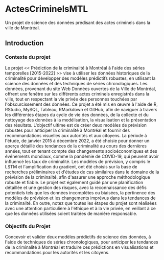 # ActesCriminelsMTL
Un projet de science des données prédisant des actes criminels dans la ville de Montréal.

## Introduction
### Contexte du projet
Le projet << Prédiction de la criminalité à Montréal à l'aide des séries temporelles [2015-2022] >> vise à utiliser les données historiques de la criminalité pour développer des modèles prédictifs robustes, en utilisant la science des données et des techniques de séries chronologiques. Les données, provenant du site Web Données ouvertes de la Ville de Montréal, offrent une fenêtre sur les différents actes criminels enregistrés dans la ville, tout en respectant la vie privée des personnes touchées par l'obscurcissement des données.
Ce projet a été mis en œuvre à l'aide de R, RStudio, MySQL, Tableau, RMarkdown et GitHub, afin de naviguer à travers les différentes étapes du cycle de vie des données, de la collecte et du nettoyage des données à la modélisation, la visualisation et la présentation des résultats. L'objectif ultime est de créer deux modèles de prévision robustes pour anticiper la criminalité à Montréal et fournir des recommandations visuelles aux autorités et aux citoyens.
La période à l'étude, de janvier 2015 à décembre 2022, a été choisie pour donner un aperçu détaillé des tendances de la criminalité au cours des dernières années, tout en tenant compte des changements socioéconomiques et des événements mondiaux, comme la pandémie de COVID-19, qui peuvent avoir influencé les taux de criminalité. Les modèles de prévision, y compris le LSTM et l'amplification du gradient, ont été choisis sur la base de recherches préliminaires et d'études de cas similaires dans le domaine de la prévision de la criminalité, afin d'assurer une approche méthodologique robuste et fiable.
Le projet est également guidé par une planification détaillée et une gestion des risques, avec la reconnaissance des défis potentiels tels que les données incomplètes ou biaisées, la pertinence des modèles de prévision et les changements imprévus dans les tendances de la criminalité. En outre, notez que toutes les étapes du projet sont réalisées avec une attention particulière à l'éthique et à la vie privée, en veillant à ce que les données utilisées soient traitées de manière responsable.

### Objectifs du Projet
Concevoir et valider deux modèles prédictifs de science des données, à l'aide de techniques de séries chronologiques, pour anticiper les tendances de la criminalité à Montréal et traduire ces prédictions en visualisations et recommandations pour les autorités et les citoyens.
